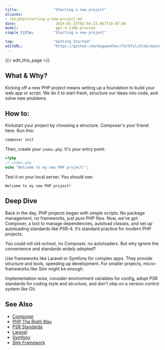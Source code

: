 ```yaml
---
title:                "Starting a new project"
aliases:
- /en/php/starting-a-new-project.md
date:                  2024-01-25T02:54:33.067718-07:00
model:                 gpt-4-1106-preview
simple_title:         "Starting a new project"

tag:                  "Getting Started"
editURL:              "https://github.com/dogweather/forkful/blob/master/content/en/php/starting-a-new-project.md"
---
```


{{< edit_this_page >}}

## What & Why?
Kicking off a new PHP project means setting up a foundation to build your web app or script. We do it to start fresh, structure our ideas into code, and solve new problems.

## How to:
Kickstart your project by choosing a structure. Composer's your friend here. Run this:

```bash
composer init
```

Then, create your `index.php`. It's your entry point:

```php
<?php
// index.php
echo "Welcome to my new PHP project!";
```

Test it on your local server. You should see:

```
Welcome to my new PHP project!
```

## Deep Dive
Back in the day, PHP projects began with simple scripts. No package management, no frameworks, just pure PHP files. Now, we’ve got Composer, a tool to manage dependencies, autoload classes, and set up autoloading standards like PSR-4. It’s standard practice for modern PHP projects.

You could roll old-school, no Composer, no autoloaders. But why ignore the convenience and standards widely adopted?

Use frameworks like Laravel or Symfony for complex apps. They provide structure and tools, speeding up development. For smaller projects, micro-frameworks like Slim might be enough.

Implementation wise, consider environment variables for config, adopt PSR standards for coding style and structure, and don't skip on a version control system like Git.

## See Also
- [Composer](https://getcomposer.org/)
- [PHP The Right Way](https://phptherightway.com/)
- [PSR Standards](https://www.php-fig.org/psr/)
- [Laravel](https://laravel.com/)
- [Symfony](https://symfony.com/)
- [Slim Framework](http://www.slimframework.com/)
